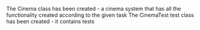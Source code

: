 The Cinema class has been created - a cinema system that has all the functionality created according to the given task
The CinemaTest test class has been created - it contains tests
